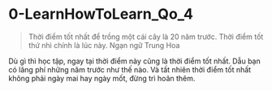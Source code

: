 # 0-LearnHowToLearn_Qo_4

> Thời điểm tốt nhất để trồng một cái cây là 20 năm trước.
Thời điểm tốt thứ nhì chính là lúc này.
Ngạn ngữ Trung Hoa

Dù gì thì học tập, ngay tại thời điểm này cũng là thời điểm tốt nhất. Dẫu bạn có lãng phí những năm trước như thế nào. Và tất nhiên thời điểm tốt nhất không phải ngày mai hay ngày mốt, đừng trì hoãn thêm.